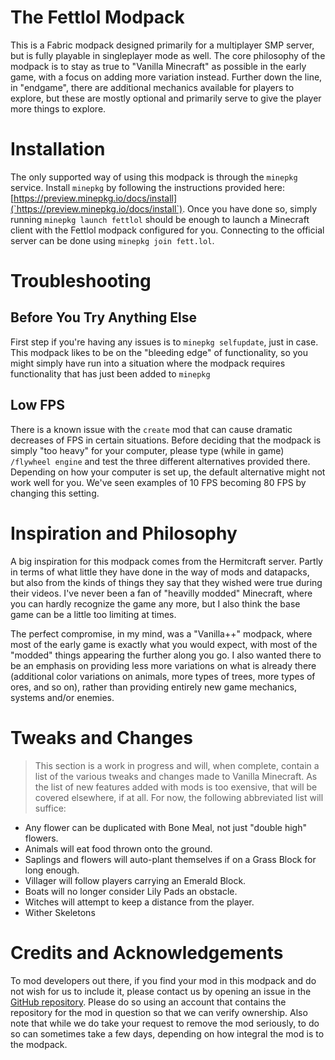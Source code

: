 # The Fettlol Modpack

This is a Fabric modpack designed primarily for a multiplayer SMP server, but is fully playable in singleplayer mode as well. The core philosophy of the modpack is to stay as true to "Vanilla Minecraft" as possible in the early game, with a focus on adding more variation instead. Further down the line, in "endgame", there are additional mechanics available for players to explore, but these are mostly optional and primarily serve to give the player more things to explore.

# Installation

The only supported way of using this modpack is through the `minepkg` service. Install `minepkg` by following the instructions provided here: [https://preview.minepkg.io/docs/install](`https://preview.minepkg.io/docs/install`). Once you have done so, simply running `minepkg launch fettlol` should be enough to launch a Minecraft client with the Fettlol modpack configured for you. Connecting to the official server can be done using `minepkg join fett.lol`.

# Troubleshooting

## Before You Try Anything Else

First step if you're having any issues is to `minepkg selfupdate`, just in case. This modpack likes to be on the "bleeding edge" of functionality, so you might simply have run into a situation where the modpack requires functionality that has just been added to `minepkg`

## Low FPS

There is a known issue with the `create` mod that can cause dramatic decreases of FPS in certain situations. Before deciding that the modpack is simply "too heavy" for your computer, please type (while in game) `/flywheel engine` and test the three different alternatives provided there. Depending on how your computer is set up, the default alternative might not work well for you. We've seen examples of 10 FPS becoming 80 FPS by changing this setting.

# Inspiration and Philosophy

A big inspiration for this modpack comes from the Hermitcraft server. Partly in terms of what little they have done in the way of mods and datapacks, but also from the kinds of things they say that they wished were true during their videos. I've never been a fan of "heavilly modded" Minecraft, where you can hardly recognize the game any more, but I also think the base game can be a little too limiting at times.

The perfect compromise, in my mind, was a "Vanilla++" modpack, where most of the early game is exactly what you would expect, with most of the "modded" things appearing the further along you go. I also wanted there to be an emphasis on providing less more variations on what is already there (additional color variations on animals, more types of trees, more types of ores, and so on), rather than providing entirely new game mechanics, systems and/or enemies.

# Tweaks and Changes

> This section is a work in progress and will, when complete, contain a list of the various tweaks and changes made to Vanilla Minecraft. As the list of new features added with mods is too exensive, that will be covered elsewhere, if at all. For now, the following abbreviated list will suffice:

- Any flower can be duplicated with Bone Meal, not just "double high" flowers.
- Animals will eat food thrown onto the ground.
- Saplings and flowers will auto-plant themselves if on a Grass Block for long enough.
- Villager will follow players carrying an Emerald Block.
- Boats will no longer consider Lily Pads an obstacle.
- Witches will attempt to keep a distance from the player.
- Wither Skeletons 

# Credits and Acknowledgements

To mod developers out there, if you find your mod in this modpack and do not wish for us to include it, please contact us by opening an issue in the [GitHub repository](https://github.com/FettLol/fettlol-modpack). Please do so using an account that contains the repository for the mod in question so that we can verify ownership. Also note that while we do take your request to remove the mod seriously, to do so can sometimes take a few days, depending on how integral the mod is to the modpack.
